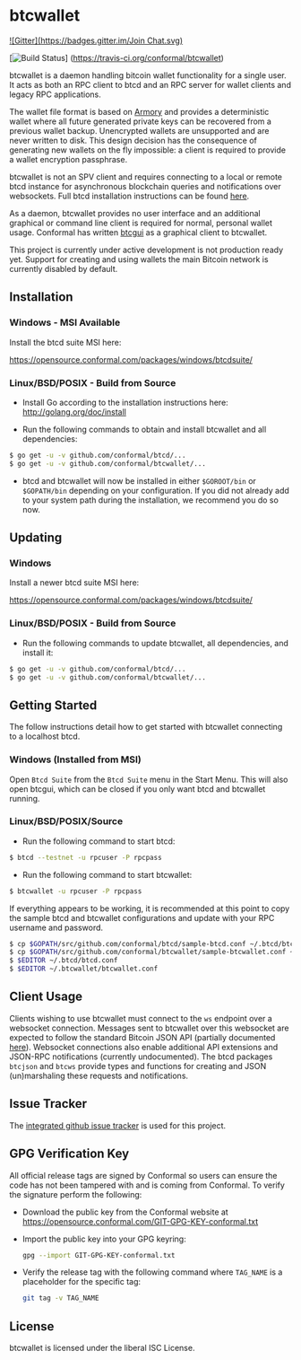 btcwallet
=========
[![Gitter](https://badges.gitter.im/Join Chat.svg)](https://gitter.im/zbad405/btcwallet?utm_source=badge&utm_medium=badge&utm_campaign=pr-badge&utm_content=badge)

[![Build Status](https://travis-ci.org/conformal/btcwallet.png?branch=master)]
(https://travis-ci.org/conformal/btcwallet)

btcwallet is a daemon handling bitcoin wallet functionality for a
single user.  It acts as both an RPC client to btcd and an RPC server
for wallet clients and legacy RPC applications.

The wallet file format is based on
[Armory](https://github.com/etotheipi/BitcoinArmory) and provides a
deterministic wallet where all future generated private keys can be
recovered from a previous wallet backup.  Unencrypted wallets are
unsupported and are never written to disk.  This design decision has
the consequence of generating new wallets on the fly impossible: a
client is required to provide a wallet encryption passphrase.

btcwallet is not an SPV client and requires connecting to a local or
remote btcd instance for asynchronous blockchain queries and
notifications over websockets.  Full btcd installation instructions
can be found [here](https://github.com/conformal/btcd).

As a daemon, btcwallet provides no user interface and an additional
graphical or command line client is required for normal, personal
wallet usage.  Conformal has written
[btcgui](https://github.com/conformal/btcgui) as a graphical client
to btcwallet.

This project is currently under active development is not production
ready yet.  Support for creating and using wallets the main Bitcoin
network is currently disabled by default.

## Installation

### Windows - MSI Available

Install the btcd suite MSI here:

https://opensource.conformal.com/packages/windows/btcdsuite/

### Linux/BSD/POSIX - Build from Source

- Install Go according to the installation instructions here:
  http://golang.org/doc/install

- Run the following commands to obtain and install btcwallet and all
  dependencies:
```bash
$ go get -u -v github.com/conformal/btcd/...
$ go get -u -v github.com/conformal/btcwallet/...
```

- btcd and btcwallet will now be installed in either ```$GOROOT/bin``` or
  ```$GOPATH/bin``` depending on your configuration.  If you did not already
  add to your system path during the installation, we recommend you do so now.

## Updating

### Windows

Install a newer btcd suite MSI here:

https://opensource.conformal.com/packages/windows/btcdsuite/

### Linux/BSD/POSIX - Build from Source

- Run the following commands to update btcwallet, all dependencies, and install it:

```bash
$ go get -u -v github.com/conformal/btcd/...
$ go get -u -v github.com/conformal/btcwallet/...
```

## Getting Started

The follow instructions detail how to get started with btcwallet
connecting to a localhost btcd.

### Windows (Installed from MSI)

Open ```Btcd Suite``` from the ```Btcd Suite``` menu in the Start
Menu.  This will also open btcgui, which can be closed if you only
want btcd and btcwallet running.

### Linux/BSD/POSIX/Source

- Run the following command to start btcd:

```bash
$ btcd --testnet -u rpcuser -P rpcpass
```

- Run the following command to start btcwallet:

```bash
$ btcwallet -u rpcuser -P rpcpass
```

If everything appears to be working, it is recommended at this point to
copy the sample btcd and btcwallet configurations and update with your
RPC username and password.

```bash
$ cp $GOPATH/src/github.com/conformal/btcd/sample-btcd.conf ~/.btcd/btcd.conf
$ cp $GOPATH/src/github.com/conformal/btcwallet/sample-btcwallet.conf ~/.btcwallet/btcwallet.conf
$ $EDITOR ~/.btcd/btcd.conf
$ $EDITOR ~/.btcwallet/btcwallet.conf
```

## Client Usage

Clients wishing to use btcwallet must connect to the `ws` endpoint
over a websocket connection.  Messages sent to btcwallet over this
websocket are expected to follow the standard Bitcoin JSON API
(partially documented
[here](https://en.bitcoin.it/wiki/Original_Bitcoin_client/API_Calls_list)).
Websocket connections also enable additional API extensions and
JSON-RPC notifications (currently undocumented).  The btcd packages
`btcjson` and `btcws` provide types and functions for creating and
JSON (un)marshaling these requests and notifications.

## Issue Tracker

The [integrated github issue tracker](https://github.com/conformal/btcwallet/issues)
is used for this project.

## GPG Verification Key

All official release tags are signed by Conformal so users can ensure the code
has not been tampered with and is coming from Conformal.  To verify the
signature perform the following:

- Download the public key from the Conformal website at
  https://opensource.conformal.com/GIT-GPG-KEY-conformal.txt

- Import the public key into your GPG keyring:
  ```bash
  gpg --import GIT-GPG-KEY-conformal.txt
  ```

- Verify the release tag with the following command where `TAG_NAME` is a
  placeholder for the specific tag:
  ```bash
  git tag -v TAG_NAME
  ```

## License

btcwallet is licensed under the liberal ISC License.
